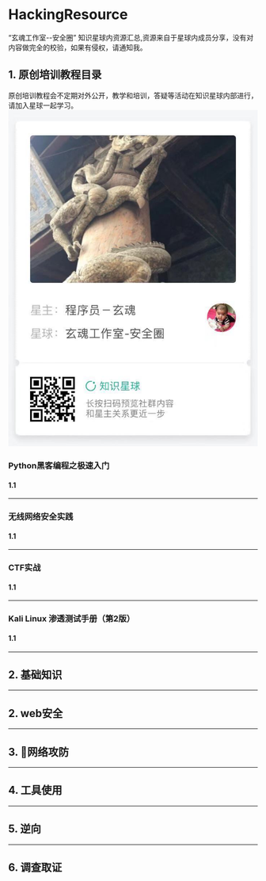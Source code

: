 # HackingResource
“玄魂工作室--安全圈” 知识星球内资源汇总,资源来自于星球内成员分享，没有对内容做完全的校验，如果有侵权，请通知我。

## 1. 原创培训教程目录
原创培训教程会不定期对外公开，教学和培训，答疑等活动在知识星球内部进行，请加入星球一起学习。
![玄魂工作室安全圈](img/00.jpeg)

### Python黑客编程之极速入门

####    1.1 

---

### 无线网络安全实践

#### 1.1

---

### CTF实战

####     1.1

---

### Kali Linux 渗透测试手册（第2版）

#### 1.1

---

## 2. 基础知识

---

## 2. web安全

---

## 3. 网络攻防

---

## 4. 工具使用

---

## 5. 逆向

---

## 6. 调查取证


